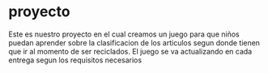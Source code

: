 # proyecto
Este es nuestro proyecto en el cual creamos un juego para que niños puedan aprender sobre la clasificacion de los articulos segun donde tienen que ir al momento 
de ser reciclados.
El juego se va actualizando en cada entrega segun los requisitos necesarios
